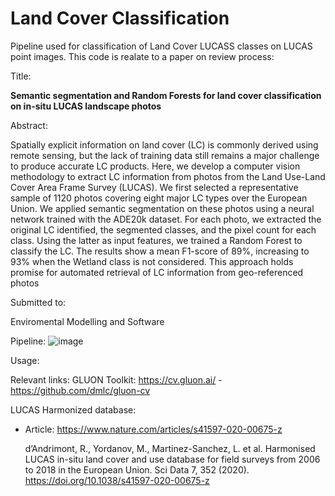 # Land Cover Classification

Pipeline used for classification of Land Cover LUCASS classes on LUCAS point images. 
This code is realate to a paper on review process:

Title:

**Semantic segmentation and Random Forests for land cover classification on in-situ LUCAS landscape photos**

Abstract:

Spatially explicit information on land cover (LC) is commonly derived using remote sensing, but the lack of training data still remains a major challenge to produce accurate LC products. Here, we develop a computer vision methodology to extract LC information from photos from the Land Use-Land Cover Area Frame Survey (LUCAS).
We first selected a representative sample of 1120 photos covering eight major LC types over the European Union. We applied semantic segmentation on these photos using a neural network trained with the ADE20k dataset. For each photo, we extracted the original LC identified, the segmented classes, and the pixel count for each class.
Using the latter as input features, we trained a Random Forest to classify the LC. The results show a mean F1-score of 89\%, increasing to 93\% when the Wetland class is not considered. This approach holds promise for automated retrieval of LC information from geo-referenced photos

Submitted to:

Enviromental Modelling and Software

Pipeline:
![image](https://user-images.githubusercontent.com/24717718/223086522-c798faf1-a6f1-4f13-9554-ffe4262b5787.png)

Usage:



Relevant links:
GLUON Toolkit: https://cv.gluon.ai/ - https://github.com/dmlc/gluon-cv

LUCAS Harmonized database:
  - Article:  https://www.nature.com/articles/s41597-020-00675-z
  
    d’Andrimont, R., Yordanov, M., Martinez-Sanchez, L. et al. Harmonised LUCAS in-situ land cover and use database for field surveys from 2006 to 2018 in the European Union. Sci Data 7, 352 (2020). https://doi.org/10.1038/s41597-020-00675-z

  
